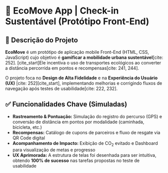 # 🚀 EcoMove App | Check-in Sustentável (Protótipo Front-End)

## 🌳 Descrição do Projeto
**EcoMove** é um protótipo de aplicação mobile Front-End (HTML, CSS, JavaScript) cujo objetivo é **gamificar a mobilidade urbana sustentável**[cite: 252]. [cite_start]Ele incentiva o uso de transportes ecológicos ao converter a distância percorrida em pontos e recompensas[cite: 241, 244].

O projeto foca no **Design de Alta Fidelidade** e na **Experiência do Usuário (UX)** [cite: 252][cite_start], implementando melhorias e corrigindo fluxos de navegação após testes de usabilidade[cite: 222, 232].

## ✅ Funcionalidades Chave (Simuladas)

* **Rastreamento & Pontuação:** Simulação do registro do percurso (GPS) e conversão de distância em pontos por modalidade (caminhada, bicicleta, etc.)
* **Recompensas:** Catálogo de cupons de parceiros e fluxo de resgate via QR Code digital
* **Acompanhamento de Impacto:** Exibição de $\text{CO}_2$ evitado e Dashboard para visualização de metas e progresso
* **UX Aprimorada:** A estrutura de telas foi desenhada para ser intuitiva, obtendo **100% de sucesso** nas tarefas propostas no teste de usabilidade


